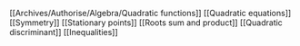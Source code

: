 [[Archives/Authorise/Algebra/Quadratic functions]]
[[Quadratic equations]]
[[Symmetry]]
[[Stationary points]]
[[Roots sum and product]]
[[Quadratic discriminant]]
[[Inequalities]]
